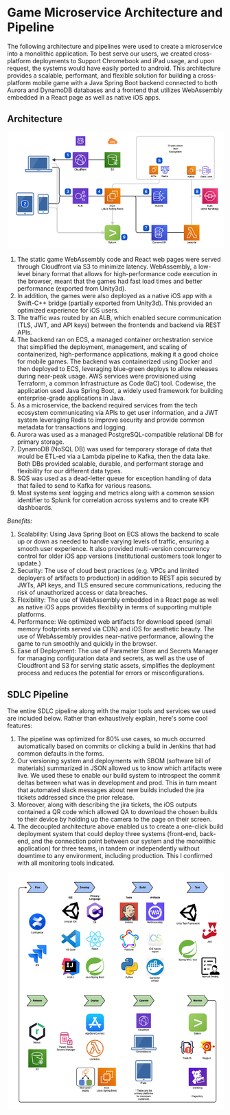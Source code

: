 # Game Microservice Architecture and Pipeline
The following architecture and pipelines were used to create a microservice into a monolithic application. To best serve our users, we created cross-platform deployments to Support Chromebook and iPad usage, and upon request, the systems would have easily ported to android. This architecture provides a scalable, performant, and flexible solution for building a cross-platform mobile game with a Java Spring Boot backend connected to both Aurora and DynamoDB databases and a frontend that utilizes WebAssembly embedded in a React page as well as native iOS apps.

## Architecture

![alt text](game_service_architecture.png "Game Service Architecture")

1. The static game WebAssembly code and React web pages were served through Cloudfront via S3 to minimize latency. WebAssembly, a low-level binary format that allows for high-performance code execution in the browser, meant that the games had fast load times and better performance (exported from Unity3d).
2. In addition, the games were also deployed as a native iOS app with a Swift-C++ bridge (partially exported from Unity3d). This provided an optimized experience for iOS users.
3. The traffic was routed by an ALB, which enabled secure communication (TLS, JWT, and API keys) between the frontends and backend via REST APIs.
4. The backend ran on ECS, a managed container orchestration service that simplified the deployment, management, and scaling of containerized, high-performance applications, making it a good choice for  mobile games. The backend was containerized using Docker and then deployed to ECS, leveraging blue-green deploys to allow releases during near-peak usage. AWS services were provisioned using Terraform, a common Infrastructure as Code (IaC) tool. Codewise, the application used Java Spring Boot, a widely used framework for building enterprise-grade applications in Java.
5. As a microservice, the backend required services from the tech ecosystem communicating via APIs to get user information, and a JWT system leveraging Redis to improve security and provide common metadata for transactions and logging.
6. Aurora was used as a managed PostgreSQL-compatible relational DB for primary storage.
7. DynamoDB (NoSQL DB) was used for temporary storage of data that would be ETL-ed via a Lambda pipeline to Kafka, then the data lake. Both DBs provided scalable, durable, and performant storage and flexibility for our different data types.
8. SQS was used as a dead-letter queue for exception handling of data that failed to send to Kafka for various reasons.
9. Most systems sent logging and metrics along with a common session identifier to Splunk for correlation across systems and to create KPI dashboards.

*Benefits:*
1. Scalability: Using Java Spring Boot on ECS allows the backend to scale up or down as needed to handle varying levels of traffic, ensuring a smooth user experience. It also provided multi-version concurrency control for older iOS app versions (institutional customers took longer to update.)
2. Security: The use of cloud best practices (e.g. VPCs and limited deployers of artifacts to production) in addition to REST apis secured by JWTs, API keys, and TLS ensured secure communications, reducing the risk of unauthorized access or data breaches.
3. Flexibility: The use of WebAssembly embedded in a React page as well as native iOS apps provides flexibility in terms of supporting multiple platforms.
4. Performance: We optimized web artifacts for download speed (small memory footprints served via CDN) and iOS for aesthetic beauty. The use of WebAssembly provides near-native performance, allowing the game to run smoothly and quickly in the browser. 
5. Ease of Deployment: The use of Parameter Store and Secrets Manager for managing configuration data and secrets, as well as the use of Cloudfront and S3 for serving static assets, simplifies the deployment process and reduces the potential for errors or misconfigurations.

## SDLC Pipeline

The entire SDLC pipeline along with the major tools and services we used are included below. Rather than exhaustively explain, here's some cool features:

1. The pipeline was optimized for 80% use cases, so much occurred automatically based on commits or clicking a build in Jenkins that had common defaults in the forms.
2. Our versioning system and deployments with SBOM (software bill of materials) summarized in JSON allowed us to know which artifacts were live. We used these to enable our build system to introspect the commit deltas between what was in development and prod.  This in turn meant that automated slack messages about new builds included the jira tickets addressed since the prior release.
3. Moreover, along with describing the jira tickets, the iOS outputs contained a QR code which allowed QA to download the chosen builds to their device by holding up the camera to the page on their screen.
4. The decoupled architecture above enabled us to create a one-click build deployment system that could deploy three systems (front-end, back-end, and the connection point between our system and the monolithic application) for three teams, in tandem or independently without downtime to any environment, including production. This I confirmed with all monitoring tools indicated.

![alt text](game_service_pipeline.png "Game Service Devops Pipeline")

